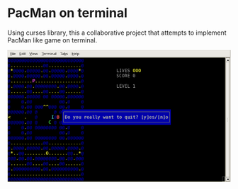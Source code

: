 PacMan on terminal
==================

Using curses library, this a collaborative project that attempts to implement
PacMan like game on terminal.

![](https://raw.githubusercontent.com/vitalius/Pacdude/master/sshot.png)
